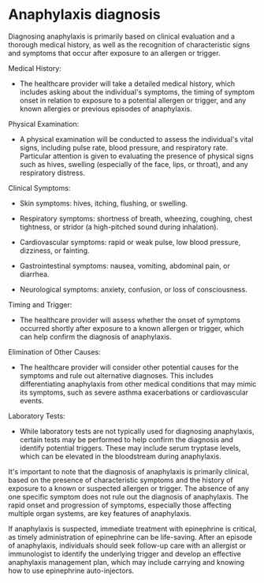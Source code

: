 # Anaphylaxis diagnosis

Diagnosing anaphylaxis is primarily based on clinical evaluation and a thorough medical history, as well as the recognition of characteristic signs and symptoms that occur after exposure to an allergen or trigger.

Medical History: 

* The healthcare provider will take a detailed medical history, which includes asking about the individual's symptoms, the timing of symptom onset in relation to exposure to a potential allergen or trigger, and any known allergies or previous episodes of anaphylaxis.

Physical Examination: 

* A physical examination will be conducted to assess the individual's vital signs, including pulse rate, blood pressure, and respiratory rate. Particular attention is given to evaluating the presence of physical signs such as hives, swelling (especially of the face, lips, or throat), and any respiratory distress.

Clinical Symptoms:

* Skin symptoms: hives, itching, flushing, or swelling.

* Respiratory symptoms: shortness of breath, wheezing, coughing, chest tightness, or stridor (a high-pitched sound during inhalation).

* Cardiovascular symptoms: rapid or weak pulse, low blood pressure, dizziness, or fainting.

* Gastrointestinal symptoms: nausea, vomiting, abdominal pain, or diarrhea.

* Neurological symptoms: anxiety, confusion, or loss of consciousness.

Timing and Trigger: 

* The healthcare provider will assess whether the onset of symptoms occurred shortly after exposure to a known allergen or trigger, which can help confirm the diagnosis of anaphylaxis.

Elimination of Other Causes: 

* The healthcare provider will consider other potential causes for the symptoms and rule out alternative diagnoses. This includes differentiating anaphylaxis from other medical conditions that may mimic its symptoms, such as severe asthma exacerbations or cardiovascular events.

Laboratory Tests: 

* While laboratory tests are not typically used for diagnosing anaphylaxis, certain tests may be performed to help confirm the diagnosis and identify potential triggers. These may include serum tryptase levels, which can be elevated in the bloodstream during anaphylaxis.

It's important to note that the diagnosis of anaphylaxis is primarily clinical, based on the presence of characteristic symptoms and the history of exposure to a known or suspected allergen or trigger. The absence of any one specific symptom does not rule out the diagnosis of anaphylaxis. The rapid onset and progression of symptoms, especially those affecting multiple organ systems, are key features of anaphylaxis.

If anaphylaxis is suspected, immediate treatment with epinephrine is critical, as timely administration of epinephrine can be life-saving. After an episode of anaphylaxis, individuals should seek follow-up care with an allergist or immunologist to identify the underlying trigger and develop an effective anaphylaxis management plan, which may include carrying and knowing how to use epinephrine auto-injectors.
